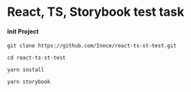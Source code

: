 # React, TS, Storybook test task

#### Init Project
```
git clone https://github.com/Innce/react-ts-st-test.git
```
```
cd react-ts-st-test
```
```
yarn install
```
```
yarn storybook
```
